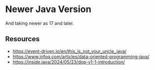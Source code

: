 # Newer Java Version

And taking newer as 17 and later.

## Resources

* https://event-driven.io/en/this_is_not_your_uncle_java/
* https://www.infoq.com/articles/data-oriented-programming-java/
* https://inside.java/2024/05/23/dop-v1-1-introduction/